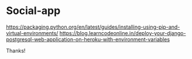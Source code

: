 # Social-app
https://packaging.python.org/en/latest/guides/installing-using-pip-and-virtual-environments/
https://blog.learncodeonline.in/deploy-your-django-postgresql-web-application-on-heroku-with-environment-variables

Thanks!